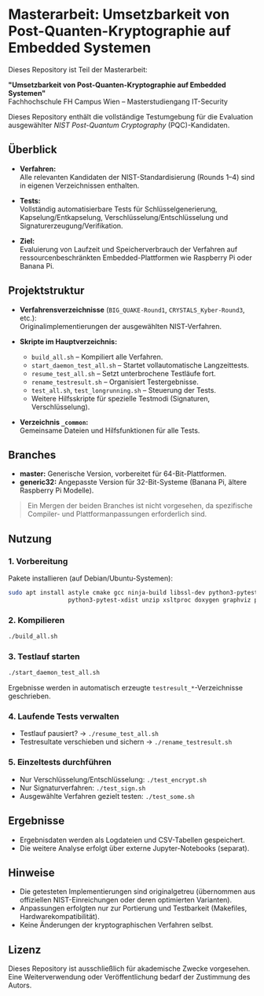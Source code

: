 # Masterarbeit: Umsetzbarkeit von Post-Quanten-Kryptographie auf Embedded Systemen

Dieses Repository ist Teil der Masterarbeit:

**"Umsetzbarkeit von Post-Quanten-Kryptographie auf Embedded Systemen"**  
Fachhochschule FH Campus Wien – Masterstudiengang IT-Security

Dieses Repository enthält die vollständige Testumgebung für die Evaluation ausgewählter *NIST Post-Quantum Cryptography* (PQC)-Kandidaten.

## Überblick

- **Verfahren:**  
  Alle relevanten Kandidaten der NIST-Standardisierung (Rounds 1–4) sind in eigenen Verzeichnissen enthalten.

- **Tests:**  
  Vollständig automatisierbare Tests für Schlüsselgenerierung, Kapselung/Entkapselung, Verschlüsselung/Entschlüsselung und Signaturerzeugung/Verifikation.

- **Ziel:**  
  Evaluierung von Laufzeit und Speicherverbrauch der Verfahren auf ressourcenbeschränkten Embedded-Plattformen wie Raspberry Pi oder Banana Pi.

## Projektstruktur

- **Verfahrensverzeichnisse** (`BIG_QUAKE-Round1`, `CRYSTALS_Kyber-Round3`, etc.):  
  Originalimplementierungen der ausgewählten NIST-Verfahren.

- **Skripte im Hauptverzeichnis:**
    - `build_all.sh` – Kompiliert alle Verfahren.
    - `start_daemon_test_all.sh` – Startet vollautomatische Langzeittests.
    - `resume_test_all.sh` – Setzt unterbrochene Testläufe fort.
    - `rename_testresult.sh` – Organisiert Testergebnisse.
    - `test_all.sh`, `test_longrunning.sh` – Steuerung der Tests.
    - Weitere Hilfsskripte für spezielle Testmodi (Signaturen, Verschlüsselung).

- **Verzeichnis `_common`:**  
  Gemeinsame Dateien und Hilfsfunktionen für alle Tests.

## Branches

- **master:** Generische Version, vorbereitet für 64-Bit-Plattformen.
- **generic32:** Angepasste Version für 32-Bit-Systeme (Banana Pi, ältere Raspberry Pi Modelle).

> Ein Mergen der beiden Branches ist nicht vorgesehen, da spezifische Compiler- und Plattformanpassungen erforderlich sind.

## Nutzung

### 1. Vorbereitung

Pakete installieren (auf Debian/Ubuntu-Systemen):

```bash
sudo apt install astyle cmake gcc ninja-build libssl-dev python3-pytest \
                 python3-pytest-xdist unzip xsltproc doxygen graphviz python3-yaml valgrind
```

### 2. Kompilieren

```bash
./build_all.sh
```

### 3. Testlauf starten

```bash
./start_daemon_test_all.sh
```

Ergebnisse werden in automatisch erzeugte `testresult_*`-Verzeichnisse geschrieben.

### 4. Laufende Tests verwalten

- Testlauf pausiert?  → `./resume_test_all.sh`
- Testresultate verschieben und sichern  → `./rename_testresult.sh`

### 5. Einzeltests durchführen

- Nur Verschlüsselung/Entschlüsselung: `./test_encrypt.sh`
- Nur Signaturverfahren: `./test_sign.sh`
- Ausgewählte Verfahren gezielt testen: `./test_some.sh`

## Ergebnisse

- Ergebnisdaten werden als Logdateien und CSV-Tabellen gespeichert.
- Die weitere Analyse erfolgt über externe Jupyter-Notebooks (separat).

## Hinweise

- Die getesteten Implementierungen sind originalgetreu (übernommen aus offiziellen NIST-Einreichungen oder deren optimierten Varianten).
- Anpassungen erfolgten nur zur Portierung und Testbarkeit (Makefiles, Hardwarekompatibilität).
- Keine Änderungen der kryptographischen Verfahren selbst.

## Lizenz

Dieses Repository ist ausschließlich für akademische Zwecke vorgesehen. Eine Weiterverwendung oder Veröffentlichung bedarf der Zustimmung des Autors.
